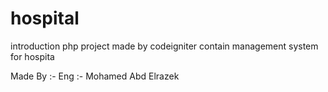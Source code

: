 # hospital
introduction
php project made by codeigniter
contain
management system for hospita

Made By :-
Eng :- Mohamed Abd Elrazek

